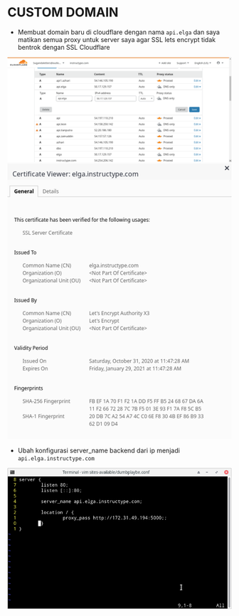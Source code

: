 # CUSTOM DOMAIN

- Membuat domain baru di cloudflare dengan nama `api.elga` dan saya matikan semua proxy untuk server saya agar SSL lets encrypt tidak bentrok dengan SSL Cloudflare

![text](asset/1.png)
![text](asset/3.png)

- Ubah konfigurasi server_name backend dari ip menjadi `api.elga.instructype.com`

![text](asset/2.png)

